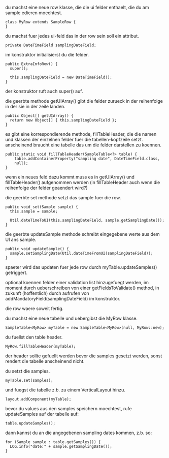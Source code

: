 du machst eine neue row klasse, die die ui felder enthaelt, die du am
sample edieren moechtest.

```
class MyRow extends SampleRow {
}
```

du machst fuer jedes ui-feld das in der row sein soll ein attribut.

```private DateTimeField samplingDateField;```

im konstruktor initialisierst du die felder.

```
public ExtraInfoRow() {
  super();

  this.samplingDateField = new DateTimeField();
}
```

der konstruktor ruft auch super() auf.

die geerbte methode getUIArray() gibt die felder zurueck in der
reihenfolge in der sie in der zeile landen.

```
public Object[] getUIArray() {
  return new Object[] { this.samplingDateField };
}
```

es gibt eine korrespondierende methode, fillTableHeader, die die namen
und klassen der einzelnen felder fuer die tabellen-kopfzeile setzt.
anscheinend braucht eine tabelle das um die felder darstellen zu
koennen.

```
public static void fillTableHeader(SampleTable<?> table) {
    table.addContainerProperty("sampling date", DateTimeField.class,
    null);
}
```

wenn ein neues feld dazu kommt muss es in getUIArray() und
fillTableHeader() aufgenommen werden (in fillTableHeader auch wenn die
reihenfolge der felder geaendert wird?)

die geerbte set methode setzt das sample fuer die row.

```
public void set(Sample sample) {
  this.sample = sample;
  
  Util.dateTimeToUI(this.samplingDateField, sample.getSamplingDate());
}
```

die geerbte updateSample methode schreibt eingegebene werte aus dem UI
ans sample.

```
public void updateSample() {
  sample.setSamplingDate(Util.dateTimeFromUI(samplingDateField));
}
```

spaeter wird das updaten fuer jede row durch myTable.updateSamples()
getriggert.

optional koennen felder einer validation list hinzugefuegt werden, im
moment durch ueberschreiben von einer getFieldsToValidate() method, in
zukunft (hoffentlich) durch aufrufen von
addMandatoryField(samplingDateField) im konstruktor.

die row waere soweit fertig.

du machst eine neue tabelle und uebergibst die MyRow klasse. 

```
SampleTable<MyRow> myTable = new SampleTable<MyRow>(null, MyRow::new);
```

du fuellst den table header.

```
MyRow.fillTableHeader(myTable);
```

der header sollte gefuellt werden bevor die samples gesetzt werden,
sonst rendert die tabelle anscheinend nicht.

du setzt die samples.

```
myTable.set(samples);
```

und fuegst die tabelle z.b. zu einem VerticalLayout hinzu.

```
layout.addComponent(myTable);
```

bevor du values aus den samples speichern moechtest, rufe updateSamples auf der
tabelle auf:

```
table.updateSamples();
```

dann kannst du an die angegebenen sampling dates kommen, z.b. so:

```
for (Sample sample : table.getSamples()) {
  LOG.info("date:" + sample.getSamplingDate());
}
```